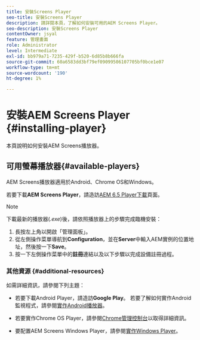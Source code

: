 ```yaml
---
title: 安裝Screens Player
seo-title: 安裝Screens Player
description: 請詳閱本頁，了解如何安裝可用的AEM Screens Player。
seo-description: 安裝Screens Player
contentOwner: jsyal
feature: 管理畫面
role: Administrator
level: Intermediate
exl-id: bb979a71-7235-429f-b520-6d85b8b666fa
source-git-commit: 60a6583dd3bf79ef09099506107705bf0bce1e07
workflow-type: tm+mt
source-wordcount: '190'
ht-degree: 1%

---
```


# 安裝AEM Screens Player {#installing-player}

本頁說明如何安裝AEM Screens播放器。

## 可用螢幕播放器{#available-players}

AEM Screens播放器適用於Android、Chrome OS和Windows。

若要下載&#x200B;**AEM Screens Player**，請造訪[AEM 6.5 Player下載](https://download.macromedia.com/screens/)頁面。

>[!NOTE]
>
>下載最新的播放器(*.exe*)後，請依照播放器上的步驟完成臨機安裝：
>
>1. 長按左上角以開啟「管理面板」。
>1. 從左側操作菜單導航到&#x200B;**Configuration**，並在&#x200B;**Server**&#x200B;中輸入AEM實例的位置地址，然後按一下&#x200B;**Save**。
>1. 按一下左側操作菜單中的&#x200B;**註冊**&#x200B;連結以及以下步驟以完成設備註冊過程。


### 其他資源 {#additional-resources}

如需詳細資訊，請參閱下列主題：

* 若要下載Android Player，請造訪&#x200B;**Google Play**。 若要了解如何實作Android監視程式，請參閱[實作Android播放器](implementing-android-player.md)。

* 若要實作Chrome OS Player，請參閱[Chrome管理控制台](implementing-chrome-os-player.md)以取得詳細資訊。

* 要配置AEM Screens Windows Player，請參閱[實作Windows Player](implementing-windows-player.md)。
